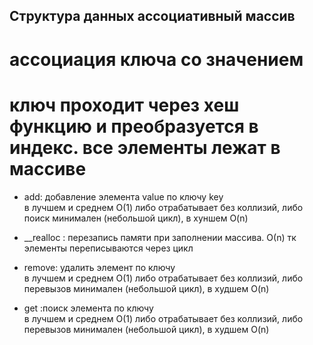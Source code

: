 ## Структура данных ассоциативный массив
# ассоциация ключа со значением
# ключ проходит через хеш функцию и преобразуется в индекс. все элементы лежат в массиве

- add: добавление элемента value по ключу key\
в лучшем и среднем О(1)
либо отрабатывает без коллизий, либо поиск минимален (небольшой цикл), в хуншем O(n)

- __realloc : перезапись памяти при заполнении массива. О(n) тк элементы переписываются через цикл

- remove: удалить элемент по ключу\
в лучшем и среднем О(1)
либо отрабатывает без коллизий, либо перевызов минимален (небольшой цикл), в худшем O(n)

- get :поиск элемента по ключу\
в лучшем и среднем О(1)
либо отрабатывает без коллизий, либо перевызов минимален (небольшой цикл), в худшем O(n)